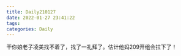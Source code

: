 ```yaml
---
title: Daily210127
date: 2022-01-27 23:41:22
tags:
categories: Daily
---
```

干你娘老子凌美找不着了，找了一礼拜了。估计他妈209开组会拉下了！
